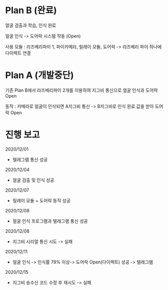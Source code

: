 # Plan B (완료)
얼굴 검출과 학습, 인식 완료

얼굴 인식 -> 도어락 시스템 작동 (Open)

사용 모듈 : 라즈베리파이 1, 파이카메라, 릴레이 모듈, 도어락
-> 라즈베리 파이 하나에 다이렉트 연결

# Plan A (개발중단)
기존 Plan B에서 라즈베리파이 2개를 이용하여 지그비 통신으로 얼굴 인식과 도어락 Open

동작 : 카메라로 얼굴이 인식되면 A지그비 통신 -> B지그비로 인식 완료 값을 받아 도어락 Open

# 진행 보고 

2020/12/01
- 텔레그램 통신 성공

2020/12/04
- 얼굴 검출 및 인식 성공

2020/12/07
- 릴레이 모듈 + 도어락 동작 성공

2020/12/08
- 얼굴 인식 프로그램과 텔레그램 통신 성공

2020/12/08
- 지그비 시리얼 통신 시도 -> 실패 

2020/12/11
- 얼굴 인식 -> 인식률 78% 이상-> 도어락 Open(다이렉트) 성공 -> 텔레그램 

2020/12/15
- 지그비 송수신 코드 수정 후 재시도 -> 실패 
